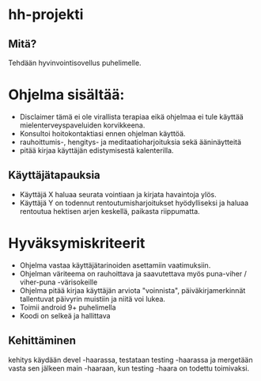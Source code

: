 hh-projekti
===========

Mitä?
-----
Tehdään hyvinvointisovellus puhelimelle.

# Ohjelma sisältää:
* Disclaimer tämä ei ole virallista terapiaa eikä ohjelmaa ei tule käyttää mielenterveyspaveluiden korvikkeena.
* Konsultoi hoitokontaktiasi ennen ohjelman käyttöä.
* rauhoittumis-, hengitys- ja meditaatioharjoituksia sekä ääninäytteitä
* pitää kirjaa käyttäjän edistymisestä kalenterilla.

Käyttäjätapauksia
-----------------
- Käyttäjä X haluaa seurata vointiaan ja kirjata havaintoja ylös.
- Käyttäjä Y on todennut rentoutumisharjoitukset hyödylliseksi ja haluaa rentoutua hektisen arjen keskellä, paikasta riippumatta.

# Hyväksymiskriteerit
* Ohjelma vastaa käyttäjätarinoiden asettamiin vaatimuksiin.
* Ohjelman väriteema on rauhoittava ja saavutettava myös puna-viher  / viher-puna -värisokeille
* Ohjelma pitää kirjaa käyttäjän arviota "voinnista", päiväkirjamerkinnät tallentuvat päivyrin muistiin ja niitä voi lukea.
* Toimii android 9+ puhelimella
* Koodi on selkeä ja hallittava

Kehittäminen
-------
kehitys käydään devel -haarassa, testataan testing -haarassa ja mergetään vasta
sen jälkeen main -haaraan, kun testing -haara on todettu toimivaksi.
